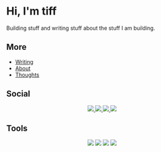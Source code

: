 # Hi, I'm tiff

Building stuff and writing stuff about the stuff I am building.

## More

- [Writing](https://tiff.engineer)
- [About](https://about.tiff.engineer)
- [Thoughts](https://micro.tiff.engineer)

## Social

<p align="center">
   <a href="https://codeberg.org/tiff">
    <img src="https://img.shields.io/badge/Codeberg-2185D0?style=for-the-badge&logo=Codeberg&logoColor=white" />
  </a>
  <a href="https://bsky.app/profile/tiff.engineer">
    <img src="https://img.shields.io/badge/Bluesky-0285FF?logo=bluesky&logoColor=fff&style=for-the-badge" />
  </a>
   <a href="https://hachyderm.io/@tiff">
    <img src="https://img.shields.io/badge/Mastodon-6364FF?style=for-the-badge&logo=Mastodon&logoColor=white" />
  </a>
    <a href="https://wakatime.com/@tiff">
     <img src="https://img.shields.io/badge/WakaTime-000000?style=for-the-badge&logo=WakaTime&logoColor=white" />
  </a>
</p>

## Tools

<p align="center">
  <img src="https://img.shields.io/badge/NixOS-5277C3?style=for-the-badge&logo=nixos&logoColor=white"/>
  <img src="https://img.shields.io/badge/Fedora-51A2DA?style=for-the-badge&logo=fedora&logoColor=white"/>
  <img src="https://img.shields.io/badge/wezterm-4E49EE?style=for-the-badge&logo=wezterm&logoColor=white"/>
  <img src="https://img.shields.io/badge/NeoVim-%2357A143.svg?&style=for-the-badge&logo=neovim&logoColor=white" />
</p>

